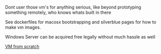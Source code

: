 Dont user those vm's for anything serious, like beyond prototyping something remotely, who knows whats built in there

See dockerfiles for macosx bootstrapping and silverblue pages for how to make vm images. 

Windows Server can be acquired free legally without much hassle as well

[VM from scratch](https://docs.sel4.systems/Tutorials/camkes-vm-linux.html#vm-linux-helperscmake)

